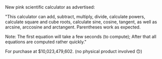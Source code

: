 New pink scientific calculator as advertised: 

"This calculator can add, subtract, multiply, divide, calculate powers, 
calculate square and cube roots, calculate sine, cosine, tangent,
as well as arcsine, arccosine and arctangent. Parentheses work as expected.

Note: The first equation will take a few seconds (to compute); After that all equations are computed rather quickly."

For purchase at $10,023,479,602. (no physical product involved 🙃)
